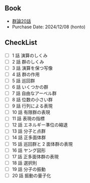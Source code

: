 ## Book
- [群論20話](https://www.asakura.co.jp/detail.php?book_code=13203)
- Purchase Date: 2024/12/08 (honto)

## CheckList
- [ ] 1 話 演算のしくみ
- [ ] 2 話 群のしくみ
- [ ] 3 話 演算を保つ写像
- [ ] 4 話 群の作用
- [ ] 5 話 巡回群
- [ ] 6 話 いくつかの群
- [ ] 7 話 自由なアーベル群
- [ ] 8 話 位数の小さい群
- [ ] 9 話 行列による表現
- [ ] 10 話 有限群の表現
- [ ] 11 話 表現の指標
- [ ] 12 話 エネルギー準位の縮退
- [ ] 13 話 分子と点群
- [ ] 14 話 正多面体群
- [ ] 15 話 巡回群と 2 面体群の表現
- [ ] 16 話 ヤング図形
- [ ] 17 話 正多面体群の表現
- [ ] 18 話 選択則
- [ ] 19 話 分子の振動
- [ ] 20 話 振動の量子化
